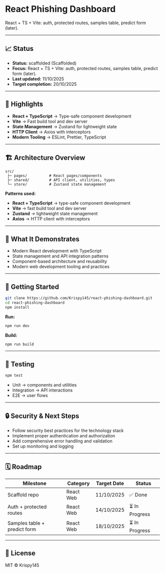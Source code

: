 # React Phishing Dashboard

React + TS + Vite: auth, protected routes, samples table, predict form (later).

---

## 📈 Status

- **Status:** scaffolded (Scaffolded)
- **Focus:** React + TS + Vite: auth, protected routes, samples table, predict form (later).
- **Last updated:** 11/10/2025
- **Target completion:** 20/10/2025

---

## 🔑 Highlights

- **React + TypeScript** → Type-safe component development
- **Vite** → Fast build tool and dev server
- **State Management** → Zustand for lightweight state
- **HTTP Client** → Axios with interceptors
- **Modern Tooling** → ESLint, Prettier, TypeScript

---

## 🏗 Architecture Overview

```
src/
 ├─ pages/          # React pages/components
 ├─ shared/         # API client, utilities, types
 └─ store/          # Zustand state management
```

**Patterns used:**

- **React + TypeScript** → type-safe component development
- **Vite** → fast build tool and dev server
- **Zustand** → lightweight state management
- **Axios** → HTTP client with interceptors

---

## 📱 What It Demonstrates

- Modern React development with TypeScript
- State management and API integration patterns
- Component-based architecture and reusability
- Modern web development tooling and practices

---

## 🚀 Getting Started

```bash
git clone https://github.com/Krispy145/react-phishing-dashboard.git
cd react-phishing-dashboard
npm install
```

**Run:**
```bash
npm run dev
```

**Build:**
```bash
npm run build
```

---

## 🧪 Testing

```bash
npm test
```

- Unit → components and utilities
- Integration → API interactions
- E2E → user flows

---

## 🔒 Security & Next Steps

- Follow security best practices for the technology stack
- Implement proper authentication and authorization
- Add comprehensive error handling and validation
- Set up monitoring and logging

---

## 🗓 Roadmap

| Milestone                    | Category              | Target Date | Status     |
| ---------------------------- | --------------------- | ----------- | ---------- |
| Scaffold repo | React Web | 11/10/2025 | ✅ Done |
| Auth + protected routes | React Web | 14/10/2025 | ⏳ In Progress |
| Samples table + predict form | React Web | 18/10/2025 | ⏳ In Progress |


---

## 📄 License

MIT © Krispy145